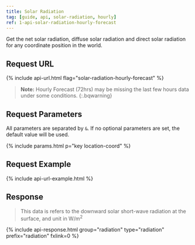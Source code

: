 ```yaml
---
title: Solar Radiation
tag: [guide, api, solar-radiation, hourly]
ref: 1-api-solar-radiation-hourly-forecast
---
```


Get the net solar radiation, diffuse solar radiation and direct solar radiation for any coordinate position in the world.

## Request URL

{% include api-url.html flag="solar-radiation-hourly-forecast" %}

> **Note:** Hourly Forecast (72hrs) may be missing the last few hours data under some conditions.
{:.bqwarning}

## Request Parameters

All parameters are separated by `&`. If no optional parameters are set, the default value will be used.

{% include params.html p="key location-coord" %}

## Request Example

{% include api-url-example.html %}

## Response

> This data is refers to the downward solar short-wave radiation at the surface, and unit in W/m<sup>2</sup>

{% include api-response.html group="radiation" type="radiation" prefix="radiation" fxlink=0 %}

